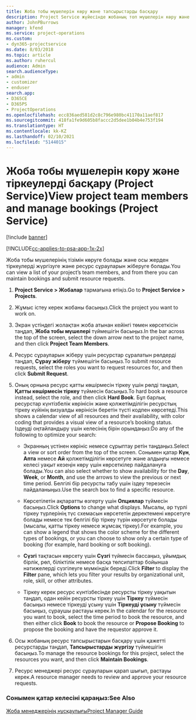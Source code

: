 ```yaml
---
title: Жоба тобы мүшелерін көру және тапсырыстарды басқару
description: Project Service жүйесінде жобаның топ мүшелерін көру және тіркеулерді басқару жолы
author: JohnPBurrows
manager: kfend
ms.service: project-operations
ms.custom:
- dyn365-projectservice
ms.date: 8/03/2018
ms.topic: article
ms.author: ruhercul
audience: Admin
search.audienceType:
- admin
- customizer
- enduser
search.app:
- D365CE
- D365PS
- ProjectOperations
ms.openlocfilehash: ecc836aed581d2c8c796e980bc41170a11aef817
ms.sourcegitcommit: 418fa1fe9d605b8faccc2d5dee1b04b4e753f194
ms.translationtype: HT
ms.contentlocale: kk-KZ
ms.lasthandoff: 02/10/2021
ms.locfileid: "5144015"
---
```

# <a name="view-project-team-members-and-manage-bookings-project-service"></a><span data-ttu-id="47329-103">Жоба тобы мүшелерін көру және тіркеулерді басқару (Project Service)</span><span class="sxs-lookup"><span data-stu-id="47329-103">View project team members and manage bookings (Project Service)</span></span>

[!include [banner](../includes/psa-now-project-operations.md)]

[!INCLUDE[cc-applies-to-psa-app-1x-2x](../includes/cc-applies-to-psa-app-1x-2x.md)]

<span data-ttu-id="47329-104">Жоба тобы мүшелерінің тізімін көруге болады және осы жерден тіркеулерді жүргізуге және ресурс сұрауларын жіберуге болады.</span><span class="sxs-lookup"><span data-stu-id="47329-104">You can view a list of your project’s team members, and from there you can maintain bookings and submit resource requests.</span></span>  
  
1.  <span data-ttu-id="47329-105">**Project Service > Жобалар** тармағына өтіңіз.</span><span class="sxs-lookup"><span data-stu-id="47329-105">Go to **Project Service > Projects**.</span></span>  
  
2.  <span data-ttu-id="47329-106">Жұмыс істеу керек жобаны басыңыз.</span><span class="sxs-lookup"><span data-stu-id="47329-106">Click the project you want to work on.</span></span>  
  
3.  <span data-ttu-id="47329-107">Экран үстіндегі жолақтан жоба атынан кейінгі төмен көрсеткісін таңдап, **Жоба тобы мүшелері** түймешігін басыңыз.</span><span class="sxs-lookup"><span data-stu-id="47329-107">In the bar across the top of the screen, select the down arrow next to the project name, and then click **Project Team Members**.</span></span>  
  
4.  <span data-ttu-id="47329-108">Ресурс сұрауларын жіберу үшін ресурстар сұралатын рөлдерді таңдап, **Сұрау жіберу** түймешігін басыңыз.</span><span class="sxs-lookup"><span data-stu-id="47329-108">To submit resource requests, select the roles you want to request resources for, and then click **Submit Request**.</span></span>  
  
5.  <span data-ttu-id="47329-109">Оның орнына ресурс қатты көшірмесін тіркеу үшін рөлді таңдап, **Қатты көшірмесін тіркеу** түймесін басыңыз.</span><span class="sxs-lookup"><span data-stu-id="47329-109">To hard book a resource instead, select the role, and then click **Hard Book**.</span></span> <span data-ttu-id="47329-110">Бұл барлық ресурстар күнтізбелік көрінісін және қолжетімділігін ресурстың тіркеу күйінің визуалды көрінісін беретін түсті кодпен көрсетеді.</span><span class="sxs-lookup"><span data-stu-id="47329-110">This shows a calendar view of all resources and their availability, with color coding that provides a visual view of a resource’s booking status.</span></span> <span data-ttu-id="47329-111">Іздеуді оңтайландыру үшін келесінің бірін орындаңыз:</span><span class="sxs-lookup"><span data-stu-id="47329-111">Do any of the following to optimize your search:</span></span>  
  
    -   <span data-ttu-id="47329-112">Экранның үстінен көрініс немесе сұрыптау ретін таңдаңыз.</span><span class="sxs-lookup"><span data-stu-id="47329-112">Select a view or sort order from the top of the screen.</span></span> <span data-ttu-id="47329-113">Сонымен қатар **Күн**, **Апта** немесе **Ай** қолжетімділігін көрсетуге және алдыңғы немесе келесі уақыт кезеңін көру үшін көрсеткілер пайдалануға болады.</span><span class="sxs-lookup"><span data-stu-id="47329-113">You can also select whether to show availability for the **Day**, **Week**, or **Month**, and use the arrows to view the previous or next time period.</span></span> <span data-ttu-id="47329-114">Белгілі бір ресурсты табу үшін іздеу терезесін пайдаланыңыз.</span><span class="sxs-lookup"><span data-stu-id="47329-114">Use the search box to find a specific resource.</span></span>  
  
    -   <span data-ttu-id="47329-115">Көрсетілетін ақпаратты өзгерту үшін **Опциялар** түймесін басыңыз.</span><span class="sxs-lookup"><span data-stu-id="47329-115">Click **Options** to change what displays.</span></span> <span data-ttu-id="47329-116">Мысалы, әр түрлі тіркеу түрлерінің түс схемасын көрсететін деректемені көрсетуге болады немесе тек белгілі бір тіркеу түрін көрсетуге болады (мысалы, қатты тіркеу немесе жұмсақ тіркеу).</span><span class="sxs-lookup"><span data-stu-id="47329-116">For example, you can show a legend that shows the color scheme for the different types of bookings, or you can choose to show only a certain type of booking (for example, hard booking or soft booking).</span></span>  
  
    -   <span data-ttu-id="47329-117">**Сүзгі** тақтасын көрсету үшін **Сүзгі** түймесін бассаңыз, ұйымдық бірлік, рөл, біліктілік немесе басқа төлсипаттар бойынша нәтижелерді сүзгілеуге мүмкіндік береді.</span><span class="sxs-lookup"><span data-stu-id="47329-117">Click **Filter** to display the **Filter** pane, which lets you filter your results by organizational unit, role, skill, or other attributes.</span></span>  
  
    -   <span data-ttu-id="47329-118">Тіркеу керек ресурс күнтізбесінде ресурсты тіркеу уақытын таңдап, одан кейін ресурсты тіркеу үшін **Тіркеу** түймесін басыңыз немесе тіркеуді ұсыну үшін **Тіркеуді ұсыну** түймесін басыңыз, сұраушы растауы керек.</span><span class="sxs-lookup"><span data-stu-id="47329-118">In the calendar for the resource you want to book, select the time period to book the resource, and then either click **Book** to book the resource or **Propose Booking** to propose the booking and have the requestor approve it.</span></span>  
  
6.  <span data-ttu-id="47329-119">Осы жобаның ресурс тапсырыстарын басқару үшін қажетті ресурстарды таңдап, **Тапсырыстарды жүргізу** түймешігін басыңыз.</span><span class="sxs-lookup"><span data-stu-id="47329-119">To manage the resource bookings for this project, select the resources you want, and then click **Maintain Bookings**.</span></span>  
  
7.  <span data-ttu-id="47329-120">Ресурс менеджері ресурс сұрауларын қарап шығып, растауы керек.</span><span class="sxs-lookup"><span data-stu-id="47329-120">A resource manager needs to review and approve your resource requests.</span></span>  
  
### <a name="see-also"></a><span data-ttu-id="47329-121">Сонымен қатар келесіні қараңыз:</span><span class="sxs-lookup"><span data-stu-id="47329-121">See Also</span></span>  
 [<span data-ttu-id="47329-122">Жоба менеджерінің нұсқаулығы</span><span class="sxs-lookup"><span data-stu-id="47329-122">Project Manager Guide</span></span>](../psa/project-manager-guide.md)
